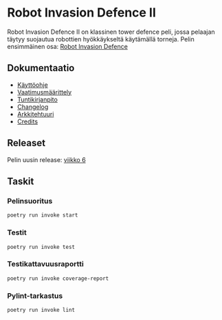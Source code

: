 # Robot Invasion Defence II

Robot Invasion Defence II on klassinen tower defence peli, jossa pelaajan täytyy suojautua robottien hyökkäykseltä käytämällä torneja. Pelin ensimmäinen osa: [Robot Invasion Defence](https://github.com/3nd3r1/robot-invasion-defence)

## Dokumentaatio

-   [Käyttöohje](./robot-tower-defence-2/dokumentaatio/kayttoohje.md)
-   [Vaatimusmäärittely](./robot-tower-defence-2/dokumentaatio/vaatimusmaarittely.md)
-   [Tuntikirjanpito](./robot-tower-defence-2/dokumentaatio/tuntikirjanpito.md)
-   [Changelog](./robot-tower-defence-2/dokumentaatio/changelog.md)
-   [Arkkitehtuuri](./robot-tower-defence-2/dokumentaatio/arkkitehtuuri.md)
-   [Credits](./robot-tower-defence-2/dokumentaatio/credits.md)

## Releaset

Pelin uusin release: [viikko 6](https://github.com/3nd3r1/ot-harjoitustyo/releases/tag/viikko6)

## Taskit

### Pelinsuoritus

`poetry run invoke start`

### Testit

`poetry run invoke test`

### Testikattavuusraportti

`poetry run invoke coverage-report`

### Pylint-tarkastus

`poetry run invoke lint`
